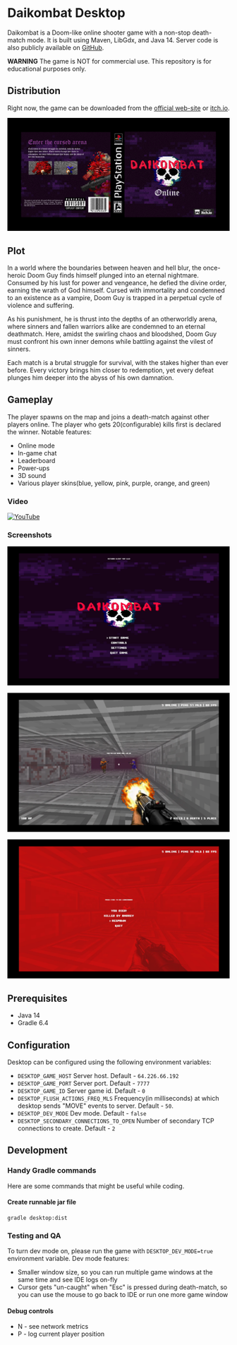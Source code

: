 # Daikombat Desktop

Daikombat is a Doom-like online shooter game with a non-stop death-match mode. It is built using Maven, LibGdx, and Java 14. Server code is also publicly available on [GitHub](https://github.com/beverly-hills-money-gangster/Daikombat-server).

**WARNING** The game is NOT for commercial use. This repository is for educational purposes only.

## Distribution

Right now, the game can be downloaded from the [official web-site](https://beverly-hills-money-gangster.github.io/DaikombatDesktop/) or [itch.io](https://beverlyhillsmoneygangster.itch.io/daikombat).

![Main menu](/img/ps_one_cover_old_school.png)

## Plot

In a world where the boundaries between heaven and hell blur, the once-heroic Doom Guy finds himself plunged into an eternal nightmare.
Consumed by his lust for power and vengeance, he defied the divine order, earning the wrath of God himself.
Cursed with immortality and condemned to an existence as a vampire, Doom Guy is trapped in a perpetual cycle of violence and suffering.

As his punishment, he is thrust into the depths of an otherworldly arena, where sinners and fallen warriors alike
are condemned to an eternal deathmatch. Here, amidst the swirling chaos and bloodshed, Doom Guy must confront his
own inner demons while battling against the vilest of sinners.

Each match is a brutal struggle for survival, with the stakes higher than ever before. Every victory brings him closer
to redemption, yet every defeat plunges him deeper into the abyss of his own damnation.

## Gameplay

The player spawns on the map and joins a death-match against other players online. The player who
gets 20(configurable) kills first is declared the winner. Notable features:
- Online mode
- In-game chat
- Leaderboard
- Power-ups
- 3D sound
- Various player skins(blue, yellow, pink, purple, orange, and green)

### Video

[![YouTube](https://img.shields.io/badge/YouTube-%23FF0000.svg?style=for-the-badge&logo=YouTube&logoColor=white)](https://youtu.be/b0ZATG3TXaQ)

### Screenshots

![Main menu](/img/screenshot-main-menu.png)

![Gameplay](/img/screenshot-gameplay.png)

![Death screen](/img/screenshot-death.png)


## Prerequisites

- Java 14
- Gradle 6.4

## Configuration

Desktop can be configured using the following environment variables:

- `DESKTOP_GAME_HOST` Server host. Default - `64.226.66.192`
- `DESKTOP_GAME_PORT` Server port. Default - `7777`
- `DESKTOP_GAME_ID` Server game id. Default - `0`
- `DESKTOP_FLUSH_ACTIONS_FREQ_MLS` Frequency(in milliseconds) at which desktop sends "MOVE" events to server. Default - `50`.
- `DESKTOP_DEV_MODE` Dev mode. Default - `false`
- `DESKTOP_SECONDARY_CONNECTIONS_TO_OPEN` Number of secondary TCP connections to create. Default - `2`

## Development

### Handy Gradle commands

Here are some commands that might be useful while coding.

#### Create runnable jar file
```
gradle desktop:dist
```

### Testing and QA

To turn dev mode on, please run the game with `DESKTOP_DEV_MODE=true` environment variable. Dev mode features:
- Smaller window size, so you can run multiple game windows at the same time and see IDE logs on-fly
- Cursor gets "un-caught" when "Esc" is pressed during death-match, so you can use the mouse to go back to IDE or run one more game window

#### Debug controls
- N - see network metrics
- P - log current player position